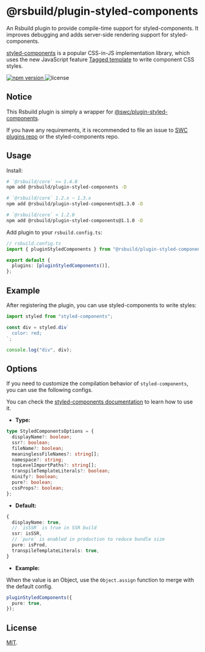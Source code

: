 # @rsbuild/plugin-styled-components

An Rsbuild plugin to provide compile-time support for styled-components. It improves debugging and adds server-side rendering support for styled-components.

[styled-components](https://styled-components.com/) is a popular CSS-in-JS implementation library, which uses the new JavaScript feature [Tagged template](https://developer.mozilla.org/en-US/docs/Web/JavaScript/Reference/Template_literals#tagged_templates) to write component CSS styles.

<p>
  <a href="https://npmjs.com/package/@rsbuild/plugin-styled-components">
   <img src="https://img.shields.io/npm/v/@rsbuild/plugin-styled-components?style=flat-square&colorA=564341&colorB=EDED91" alt="npm version" />
  </a>
  <img src="https://img.shields.io/badge/License-MIT-blue.svg?style=flat-square&colorA=564341&colorB=EDED91" alt="license" />
</p>

## Notice

This Rsbuild plugin is simply a wrapper for [@swc/plugin-styled-components](https://www.npmjs.com/package/@swc/plugin-styled-components).

If you have any requirements, it is recommended to file an issue to [SWC plugins repo](https://github.com/swc-project/plugins) or the styled-components repo.

## Usage

Install:

```bash
# `@rsbuild/core` >= 1.4.0
npm add @rsbuild/plugin-styled-components -D

# `@rsbuild/core` 1.2.x ~ 1.3.x
npm add @rsbuild/plugin-styled-components@1.3.0 -D

# `@rsbuild/core` < 1.2.0
npm add @rsbuild/plugin-styled-components@1.1.0 -D
```

Add plugin to your `rsbuild.config.ts`:

```ts
// rsbuild.config.ts
import { pluginStyledComponents } from "@rsbuild/plugin-styled-components";

export default {
  plugins: [pluginStyledComponents()],
};
```

## Example

After registering the plugin, you can use styled-components to write styles:

```ts
import styled from "styled-components";

const div = styled.div`
  color: red;
`;

console.log("div", div);
```

## Options

If you need to customize the compilation behavior of `styled-components`, you can use the following configs.

You can check the [styled-components documentation](https://styled-components.com/) to learn how to use it.

- **Type:**

```ts
type StyledComponentsOptions = {
  displayName?: boolean;
  ssr?: boolean;
  fileName?: boolean;
  meaninglessFileNames?: string[];
  namespace?: string;
  topLevelImportPaths?: string[];
  transpileTemplateLiterals?: boolean;
  minify?: boolean;
  pure?: boolean;
  cssProps?: boolean;
};
```

- **Default:**

```ts
{
  displayName: true,
  // `isSSR` is true in SSR build
  ssr: isSSR,
  // `pure` is enabled in production to reduce bundle size
  pure: isProd,
  transpileTemplateLiterals: true,
}
```

- **Example:**

When the value is an Object, use the `Object.assign` function to merge with the default config.

```ts title="rsbuild.config.ts"
pluginStyledComponents({
  pure: true,
});
```

## License

[MIT](./LICENSE).
